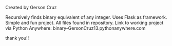 Created by Gerson Cruz

Recursively finds binary equivalent of any integer. Uses Flask as framework. Simple and fun project.
All files found in repository. Link to working project via Python Anywhere: binary-GersonCruz13.pythonanywhere.com 

thank you!!
